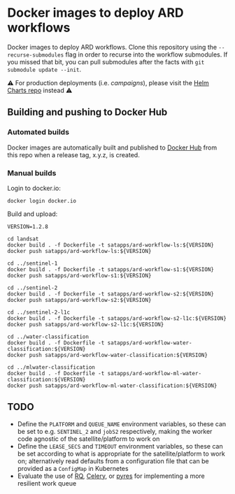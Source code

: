 # Docker images to deploy ARD workflows

Docker images to deploy ARD workflows. Clone this repository using the `--recurse-submodules` flag in order to recurse into the workflow submodules. If you missed that bit, you can pull submodules after the facts with `git submodule update --init`.

:warning: For production deployments (i.e. *campaigns*), please visit the [Helm Charts repo](https://github.com/SatelliteApplicationsCatapult/helm-charts) instead :warning:

## Building and pushing to Docker Hub

### Automated builds

Docker images are automatically built and published to [Docker Hub](https://hub.docker.com/u/satapps) from this repo when a release tag, x.y.z, is created.

### Manual builds

Login to docker.io:

```
docker login docker.io
```

Build and upload:

```
VERSION=1.2.8

cd landsat
docker build . -f Dockerfile -t satapps/ard-workflow-ls:${VERSION}
docker push satapps/ard-workflow-ls:${VERSION}

cd ../sentinel-1
docker build . -f Dockerfile -t satapps/ard-workflow-s1:${VERSION}
docker push satapps/ard-workflow-s1:${VERSION}

cd ../sentinel-2
docker build . -f Dockerfile -t satapps/ard-workflow-s2:${VERSION}
docker push satapps/ard-workflow-s2:${VERSION}

cd ../sentinel-2-l1c
docker build . -f Dockerfile -t satapps/ard-workflow-s2-l1c:${VERSION}
docker push satapps/ard-workflow-s2-l1c:${VERSION}

cd ../water-classification
docker build . -f Dockerfile -t satapps/ard-workflow-water-classification:${VERSION}
docker push satapps/ard-workflow-water-classification:${VERSION}

cd ../mlwater-classification
docker build . -f Dockerfile -t satapps/ard-workflow-ml-water-classification:${VERSION}
docker push satapps/ard-workflow-ml-water-classification:${VERSION}
```

## TODO

- Define the `PLATFORM` and `QUEUE_NAME` environment variables, so these can be set to e.g. `SENTINEL_2` and `jobS2` respectively, making the worker code agnostic of the satellite/platform to work on
- Define the `LEASE_SECS` and `TIMEOUT` environment variables, so these can be set according to what is appropriate for the satellite/platform to work on; alternatively read defaults from a configuration file that can be provided as a `ConfigMap` in Kubernetes
- Evaluate the use of [RQ](https://python-rq.org/), [Celery](http://www.celeryproject.org/), or [pyres](https://github.com/binarydud/pyres) for implementing a more resilient work queue
